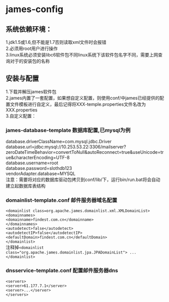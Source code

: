 james-config
============
## 系统依赖环境：
1.jdk1.5或1.6,但不能是1.7否则读取xml文件时会报错  
2.必须用root用户进行操作  
3.linux系统必须安装libc6软件包不同linux系统下该软件包名字不同，需要上网查询对于的安装包的名称    
## 安装与配置
1.下载并解压james软件包  
2.james内置了一套配置，如果想自定义配置，则使用conf/中james已经提供的配置文件模板进行自定义，最后记得将XXX-temple.properties文件名改为XXX.properties  
3.自定义配置：  
### james-database-template  数据库配置,已mysql为例  
  database.driverClassName=com.mysql.jdbc.Driver  
  database.url=jdbc:mysql://10.253.53.22:3306/mailserver?zeroDateTimeBehavior=convertToNull&autoReconnect=true&amp;useUnicode=true&amp;characterEncoding=UTF-8  
  database.username=root  
  database.password=slothdb123  
  vendorAdapter.database=MYSQL  
  注意：需要将对应的数据库驱动包拷贝到conf/lib/下，运行bin/run.bat将会自动建立起数据库表结构 
### domainlist-template.conf 邮件服务器域名配置  
`<domainlist class=org.apache.james.domainlist.xml.XMLDomainList>`  
`<domainnames> `   
` <domainname>findest.com.cn</domainname>  `  
`</domainnames>  `  
`<autodetect>false</autodetect>  `  
`<autodetectIP>false</autodetectIP>  `  
`<defaultDomain>findest.com.cn</defaultDomain> `   
`</domainlist>`  
注释掉`<domainlist class="org.apache.james.domainlist.jpa.JPADomainList"> ... </domainlist>`  
### dnsservice-template.conf 配置邮件服务器dns
`<servers>`  
`<server>61.177.7.1</server>`  
`<server>...</server>`  
`</servers>`  

  
  
    
